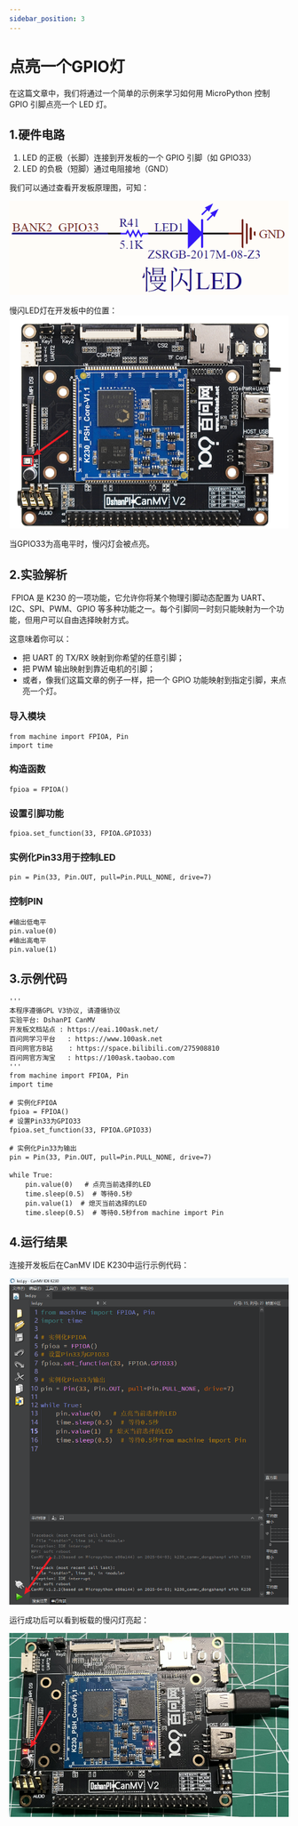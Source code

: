 ```yaml
---
sidebar_position: 3
---
```

# 点亮一个GPIO灯

在这篇文章中，我们将通过一个简单的示例来学习如何用 MicroPython 控制 GPIO 引脚点亮一个 LED 灯。



## 1.硬件电路

1.  LED 的正极（长脚）连接到开发板的一个 GPIO 引脚（如 GPIO33）
2. LED 的负极（短脚）通过电阻接地（GND）

我们可以通过查看开发板原理图，可知：

![image-20250421161147410](${images}/image-20250421161147410.png)

慢闪LED灯在开发板中的位置：
![image-20250421161237626](${images}/image-20250421161237626.png)

当GPIO33为高电平时，慢闪灯会被点亮。

## 2.实验解析

​	FPIOA 是 K230 的一项功能，它允许你将某个物理引脚动态配置为 UART、I2C、SPI、PWM、GPIO 等多种功能之一。每个引脚同一时刻只能映射为一个功能，但用户可以自由选择映射方式。

这意味着你可以：

- 把 UART 的 TX/RX 映射到你希望的任意引脚；
- 把 PWM 输出映射到靠近电机的引脚；
- 或者，像我们这篇文章的例子一样，把一个 GPIO 功能映射到指定引脚，来点亮一个灯。

### 导入模块

```
from machine import FPIOA, Pin
import time
```

### 构造函数

```
fpioa = FPIOA()
```

### 设置引脚功能

```
fpioa.set_function(33, FPIOA.GPIO33)
```

### 实例化Pin33用于控制LED

```
pin = Pin(33, Pin.OUT, pull=Pin.PULL_NONE, drive=7)
```

### 控制PIN

```
#输出低电平
pin.value(0)
#输出高电平
pin.value(1)
```

## 3.示例代码

```
'''
本程序遵循GPL V3协议, 请遵循协议
实验平台: DshanPI CanMV
开发板文档站点	: https://eai.100ask.net/
百问网学习平台   : https://www.100ask.net
百问网官方B站    : https://space.bilibili.com/275908810
百问网官方淘宝   : https://100ask.taobao.com
'''
from machine import FPIOA, Pin
import time

# 实例化FPIOA
fpioa = FPIOA()
# 设置Pin33为GPIO33
fpioa.set_function(33, FPIOA.GPIO33)

# 实例化Pin33为输出
pin = Pin(33, Pin.OUT, pull=Pin.PULL_NONE, drive=7)

while True:
    pin.value(0)   # 点亮当前选择的LED
    time.sleep(0.5)  # 等待0.5秒
    pin.value(1)  # 熄灭当前选择的LED
    time.sleep(0.5)  # 等待0.5秒from machine import Pin
```



## 4.运行结果

连接开发板后在CanMV IDE K230中运行示例代码：

![image-20250421163347494](${images}/image-20250421163347494.png)

运行成功后可以看到板载的慢闪灯亮起：

![image-20250421163738950](${images}/image-20250421163738950.png)